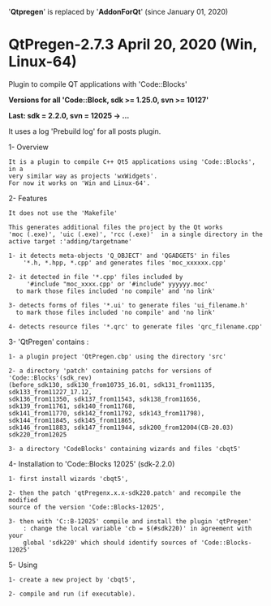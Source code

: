 '__Qtpregen__' is replaced by '__AddonForQt__' (since January 01, 2020)

	


# QtPregen-2.7.3 April 20, 2020 (Win, Linux-64)


Plugin to compile QT applications with 'Code::Blocks'

**Versions for all 'Code::Block, sdk >= 1.25.0, svn >= 10127'**

**Last: sdk = 2.2.0, svn = 12025 -> ...**

It uses a log 'Prebuild log' for all posts plugin.

1- Overview

    It is a plugin to compile C++ Qt5 applications using 'Code::Blocks', in a 
	very similar way as projects 'wxWidgets'.
    For now it works on 'Win and Linux-64'.

2- Features

    It does not use the 'Makefile'

    This generates additional files the project by the Qt works
	'moc (.exe)', 'uic (.exe)', 'rcc (.exe)'  in a single directory in the 
	active target :'adding/targetname'

    1- it detects meta-objects 'Q_OBJECT' and 'QGADGETS' in files
        '*.h, *.hpp, *.cpp' and generates files 'moc_xxxxxx.cpp'

    2- it detected in file '*.cpp' files included by
         '#include "moc_xxxx.cpp' or '#include" yyyyyy.moc'
      to mark those files included 'no compile' and 'no link'

    3- detects forms of files '*.ui' to generate files 'ui_filename.h'
      to mark those files included 'no compile' and 'no link'

    4- detects resource files '*.qrc' to generate files 'qrc_filename.cpp'

3- 'QtPregen' contains :

	1- a plugin project 'QtPregen.cbp' using the directory 'src'

	2- a directory 'patch' containing patchs for versions of 'Code::Blocks'(sdk_rev)
	(before_sdk130, sdk130_from10735_16.01, sdk131_from11135,  sdk133_from11227_17.12, 
	sdk136_from11350, sdk137_from11543, sdk138_from11656, sdk139_from11761, sdk140_from11768,
	sdk141_from11770, sdk142_from11792, sdk143_from11798), sdk144_from11845, sdk145_from11865,
	sdk146_from11883, sdk147_from11944, sdk200_from12004(CB-20.03) sdk220_from12025

	3- a directory 'CodeBlocks' containing wizards and files 'cbqt5'


4- Installation to 'Code::Blocks 12025' (sdk-2.2.0)

    1- first install wizards 'cbqt5',

    2- then the patch 'qtPregenx.x.x-sdk220.patch' and recompile the modified 
	source of the version 'Code::Blocks-12025',

	3- then with 'C::B-12025' compile and install the plugin 'qtPregen' 
        : change the local variable 'cb = $(#sdk220)' in agreement with your 
        global 'sdk220' which should identify sources of 'Code::Blocks-12025'

5- Using

    1- create a new project by 'cbqt5',

    2- compile and run (if executable).



